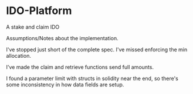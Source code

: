 # IDO-Platform
A stake and claim IDO

Assumptions/Notes about the implementation.

I've stopped just short of the complete spec. I've missed enforcing the min allocation.

I've made the claim and retrieve functions send full amounts.

I found a parameter limit with structs in solidity near the end, so there's some inconsistency in how data fields are setup.


